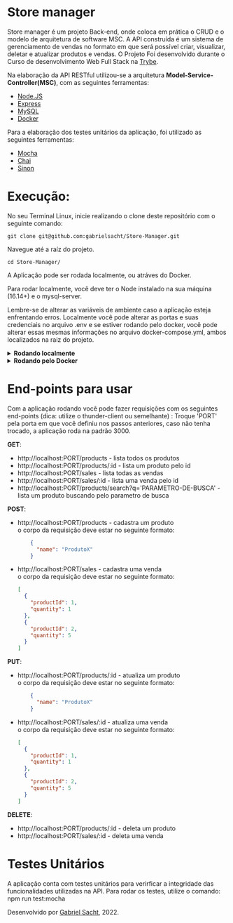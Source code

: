 # Store manager
  Store manager é um projeto Back-end, onde coloca em prática o CRUD e o modelo de arquitetura de software MSC. A API construída é um sistema de gerenciamento de vendas no formato em que será possível criar, visualizar, deletar e atualizar produtos e vendas.
  O Projeto Foi desenvolvido durante o Curso de desenvolvimento Web Full Stack na [Trybe](https://www.betrybe.com/).
 
 Na elaboração da API RESTful utilizou-se a arquitetura **Model-Service-Controller(MSC)**, com as seguintes ferramentas:

- [Node.JS](https://nodejs.org/en/)
- [Express](https://expressjs.com/pt-br/)
- [MySQL](https://www.mysql.com/)
- [Docker](https://www.docker.com/)

Para a elaboração dos testes unitários da aplicação, foi utilizado as seguintes ferramentas:
- [Mocha](https://mochajs.org/)
- [Chai](https://www.chaijs.com/)
- [Sinon](https://sinonjs.org/)

# Execução:

No seu Terminal Linux, inicie realizando o clone deste repositório com o seguinte comando:

    git clone git@github.com:gabrielsacht/Store-Manager.git

Navegue até a raíz do projeto.

    cd Store-Manager/
    
A Aplicação pode ser rodada localmente, ou atráves do Docker.

Para rodar localmente, você deve ter o Node instalado na sua máquina (16.14+) e o mysql-server.

Lembre-se de alterar as variáveis de ambiente caso a aplicação esteja enfrentando erros. Localmente você pode alterar as portas e suas credenciais no arquivo .env e se estiver rodando pelo docker, você pode alterar essas mesmas informações no arquivo docker-compose.yml, ambos localizados na raiz do projeto. 

<details>
   <summary><strong>Rodando localmente</strong></summary> 
  </br>
  
  Após seguir os dois passos iniciais execute o comando abaixo para instalar as dependências:

    npm install

  Renomeie o arquivo '.env-example' na raiz do projeto para '.env' e subtitua, caso necessário, as informações contidas nele com suas credenciais do mysql e as preferências (PORT e LOCALHOST).
  
  Faça login no banco de dados utilizando suas credencias. 
 
    mysql -u <seu-usuario> -p
    
  Execute os scripts <strong>migration.sql</strong> e <strong>seed.sql</strong> para a criação do banco <strong>Store Manager</strong>. Você pode fazer isso utilizando o mysql-workbench ou diretamente no terminal do mysql copiando os códigos contidos no arquivo migration.sql e seed.sql respectivamente.
  
  Inicie a aplicação rodando o seguinte comando:
    
    npm start
</details>
<details>
   <summary><strong>Rodando pelo Docker</strong></summary> 
  </br>
  
  Na raíz do projeto, utilize o seguinte comando para subir os containers do <strong>node</strong> e do <strong>banco de dados</strong>:

    docker-compose up -d
    
  Abra o terminal do container <strong>store_manager</strong> executando o comando:

     docker exec -it store_manager bash

  após entrar no terminal do container, execute o comando abaixo para instalar as dependências:

    npm install

    
 Para configurar o banco de dados será necessário entrar no terminal do container <strong>store_manager_db</strong>. No terminal da sua máquina local, utilize o seguinte comando:
  
    docker exec -it store_manager_db bash
    
 Faça login no banco de dados utilizando as credencias descritas no arquivo <strong>docker-compose.yaml</strong> (use 'root' e 'password' como padrão): 
 
    mysql -u root -p
 
 Execute os scripts <strong>migration.sql</strong> e <strong>seed.sql</strong> para a criação do banco <strong>Store Manager</strong>. Você pode fazer isso utilizando o mysql-workbench ou diretamente no terminal do mysql copiando os códigos contidos no arquivo migration.sql e seed.sql respectivamente.

Utilizando o terminal do container do <strong>store_manager</strong> realize o seguinte comando para iniciar a aplicação:
  
    npm start
    
</details>
   
# End-points para usar

Com a aplicação rodando você pode fazer requisições com os seguintes end-points (dica: utilize o thunder-client ou semelhante) :
Troque 'PORT' pela porta em que você definiu nos passos anteriores, caso não tenha trocado, a aplicação roda na padrão 3000.

<strong>GET</strong>:
- http://localhost:PORT/products  -  lista todos os produtos
- http://localhost:PORT/products/:id  -  lista um produto pelo id
- http://localhost:PORT/sales  -  lista todas as vendas
- http://localhost:PORT/sales/:id  -  lista uma venda pelo id
- http://localhost:PORT/products/search?q='PARAMETRO-DE-BUSCA'  -  lista um produto buscando pelo parametro de busca

<strong>POST</strong>:
- http://localhost:PORT/products    - cadastra um produto  <br>
    o corpo da requisição deve estar no seguinte formato:
  
  ```json
      {
        "name": "ProdutoX"
      }
  ```
  
- http://localhost:PORT/sales     - cadastra uma venda <br>
    o corpo da requisição deve estar no seguinte formato:
  
  ```json
  [
    {
      "productId": 1,
      "quantity": 1
    },
    {
      "productId": 2,
      "quantity": 5
    }
  ]
  ```

<strong>PUT</strong>:
- http://localhost:PORT/products/:id    - atualiza um produto  <br>
    o corpo da requisição deve estar no seguinte formato:
  
  ```json
      {
        "name": "ProdutoX"
      }
  ```
  
- http://localhost:PORT/sales/:id     -  atualiza uma venda <br>
    o corpo da requisição deve estar no seguinte formato:
  
  ```json
  [
    {
      "productId": 1,
      "quantity": 1
    },
    {
      "productId": 2,
      "quantity": 5
    }
  ]
  ```

 <strong>DELETE</strong>:
 - http://localhost:PORT/products/:id     -  deleta um produto
 - http://localhost:PORT/sales/:id      - deleta uma venda


# Testes Unitários
A aplicação conta com testes unitários para verirficar a integridade das funcionalidades utilizadas na API. Para rodar os testes, utilize o comando:
    npm run test:mocha


Desenvolvido por [Gabriel Sacht](https://www.linkedin.com/in/gabrielsacht/), 2022.
